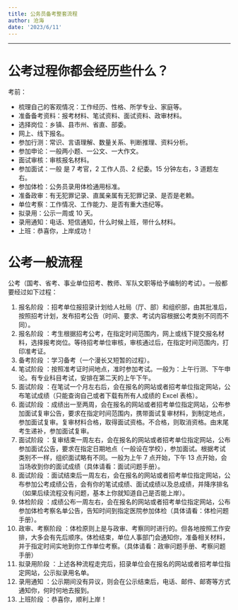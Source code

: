 ```yaml
---
title: 公务员备考整套流程
author: 沧海
date: '2023/6/11'
---
```

<LastUpdated />

---
# 公考过程你都会经历些什么？

考前：
- 梳理自己的客观情况：工作经历、性格、所学专业、家庭等。
- 准备备考资料：报考材料、笔试资料、面试资料、政审材料。
- 选择岗位：乡镇、县市州、省直、部委。
- 网上、线下报名。
- 参加行测：常识、言语理解、数量关系、判断推理、资料分析。
- 参加申论：一般两小题、一公文、一大作文。
- 面试审核：审核报名材料。
- 参加面试：一般 是 7 考官，2 工作人员、2 纪委。15 分钟左右，3 道题左右。
- 参加体检：公务员录用体检通用标准。
- 准备政审：有无犯罪记录、直属亲属有无犯罪记录、是否是老赖。
- 单位考察：工作情况、工作能力、是否有重大违纪等。
- 拟录用：公示一周或 10 天。
- 录用通知：电话、短信通知，什么时候上班，带什么材料。
- 上班：恭喜你，上岸成功！

# 公考一般流程

公考（国考、省考、事业单位招考、教师、军队文职等给予编制的考试）。一般都要经过如下过程：

1. 报名阶段 ：招考单位报招录计划给人社局（厅、部）和组织部，由其批准后，按照招考计划，发布招考公告（时间、要求、考试内容根据公考类别不同而不同）。
2. 报名阶段 ：考生根据招考公考，在指定时间范围内，网上或线下提交报名材料，选择报考岗位。等待招考单位审核，审核通过后，在指定时间范围内，打印准考证。
3. 备考阶段 ：学习备考（一个漫长又短暂的过程）。
4. 笔试阶段 ：按照准考证时间地点，准时参加考试。一般为：上午行测、下午申论。有专业科目考试，安排在第二天的上午下午。
5. 面试阶段 ：在笔试一个月左右后，会在报名的网站或者招考单位指定网站，公布笔试成绩（只能查询自己或者下载有所有人成绩的 Excel 表格）。
6. 面试阶段 ：成绩出一至两周，会在报名的网站或者招考单位指定网站，公布参加面试复审公告，要求在指定时间范围内，携带面试复审材料，到制定地点，参加面试复审。复审材料合格，取得面试资格。不合格，则取消资格。由末尾考生递补，参加面试复审。
7. 面试阶段 ：复审结束一周左右，会在报名的网站或者招考单位指定网站，公布参加面试公告，要求在指定日期地点（一般设在学校），参加面试。根据考试类别不一样，组织面试略有不同。一般为上午 7 点开始，下午 13 点开始，会当场收到你的面试成绩（具体请看：面试问题手册）。
8. 面试阶段 ：面试结束后一周左右，会在报名的网站或者招考单位指定网站，公布参加公考成绩公告，会有你的笔试成绩、面试成绩以及总成绩，并降序排名（如果后续流程没有问题，基本上你就知道自己是否能上岸）。
9. 体检阶段 ：成绩公布一周左右，会在报名的网站或者招考单位指定网站，公布参加体检考察名单公告，告知时间到指定医院参加体检（具体请看：体检问题手册）。
10. 政审、考察阶段 ：体检原则上是与政审、考察同时进行的。但各地按照工作安排，大多会有先后顺序。体检结束，单位人事部门会通知你，准备相关材料，并于指定时间实地到你工作单位考察。（具体请看：政审问题手册、考察问题手册）
11. 拟录用阶段 ：上述各种流程走完后，招录单位会在报名的网站或者招考单位指定网站，公示拟录用名单。
12. 录用通知 ：公示期间没有异议，则会在公示结束后，电话、邮件、邮寄等方式通知你，何时何地去报到。
13. 上班阶段 ：恭喜你，顺利上岸！


